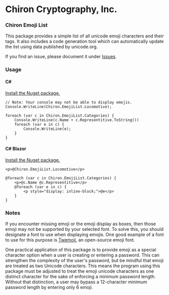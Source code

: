 # Chiron Cryptography, Inc.

### Chiron Emoji List
This package provides a simple list of all unicode emoji characters and their tags. It also includes a code generation tool which can automatically update the list using data published by unicode.org.

If you find an issue, please document it under [Issues](https://github.com/ChironCryptography/Chiron-Emoji-List/issues).

### Usage
#### C#
[Install the Nuget package.](https://www.nuget.org/packages/Chiron.EmojiList/)

```
// Note: Your console may not be able to display emojis.
Console.WriteLine(Chiron.EmojiList.Locomotive);

foreach (var c in Chiron.EmojiList.Categories) {
    Console.WriteLine(c.Name + c.Representitive.ToString())
    foreach (var e in c) {
        Console.WriteLine(e);
    }
}
```

#### C# Blazor
[Install the Nuget package.](https://www.nuget.org/packages/Chiron.EmojiList/)

```
<p>@Chiron.EmojiList.Locomotive</p>

@foreach (var c in Chiron.EmojiList.Categories) {
    <p>@c.Name @c.Representitive</p>
    @foreach (var e in c) {
        <p style="display: inline-block;">@e</p>
    }
}
```

### Notes
If you encounter missing emoji or the emoji display as boxes, then those emoji may not be supported by your selected font. To solve this, you should designate a font to use when displaying emojis. One good example of a font to use for this purpose is [Twemoji](https://twemoji.twitter.com/), an open-source emoji font.

One practical application of this package is to provide emoji as a special character option when a user is creating or entering a password. This can strengthen the complexity of the user's password, but be mindful that emoji are treated as two Unicode characters. This means the program using this package must be adjusted to treat the emoji unicode characters as one distinct character for the sake of enforcing a minimum password length. Without that distinction, a user may bypass a 12-character minimum password length by entering only 6 emoji.
